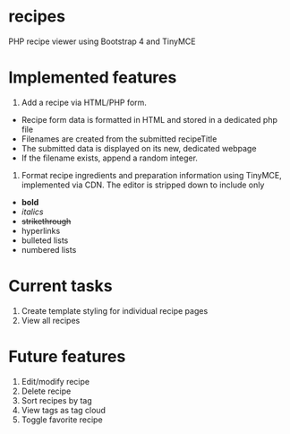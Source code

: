 # recipes
 PHP recipe viewer using Bootstrap 4 and TinyMCE

# Implemented features
1. Add a recipe via HTML/PHP form.
- Recipe form data is formatted in HTML and stored in a dedicated php file
- Filenames are created from the submitted recipeTitle
- The submitted data is displayed on its new, dedicated webpage
- If the filename exists, append a random integer.

1. Format recipe ingredients and preparation information using TinyMCE, implemented via CDN. The editor is stripped down to include only
- **bold**
- _italics_
- ~~strikethrough~~
- hyperlinks
- bulleted lists
- numbered lists

# Current tasks
1. Create template styling for individual recipe pages
1. View all recipes

# Future features
1. Edit/modify recipe
1. Delete recipe
1. Sort recipes by tag
1. View tags as tag cloud
1. Toggle favorite recipe
